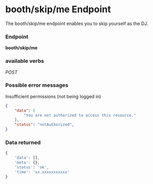 # booth/skip/me Endpoint

The booth/skip/me endpoint enables you to skip yourself as the DJ.

### Endpoint

**booth/skip/me**

### available verbs

_POST_

### Possible error messages

Insufficient permissions (not being logged in)
```json
{
    "data": [
        "You are not authorized to access this resource."
    ],
    "status": "notAuthorized",
}
```

### Data returned

```js
{
    'data': [],
    'meta': {},
    'status': 'ok',
    'time': 'xx.xxxxxxxxxxx'
}
```